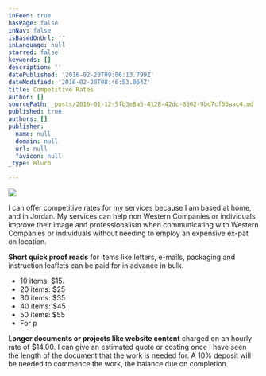 ```yaml
---
inFeed: true
hasPage: false
inNav: false
isBasedOnUrl: ''
inLanguage: null
starred: false
keywords: []
description: ''
datePublished: '2016-02-20T09:06:13.799Z'
dateModified: '2016-02-20T08:46:53.064Z'
title: Competitive Rates
author: []
sourcePath: _posts/2016-01-12-5fb3e8a5-4128-42dc-8502-9bd7cf55aac4.md
published: true
authors: []
publisher:
  name: null
  domain: null
  url: null
  favicon: null
_type: Blurb

---
```

![](https://s3-us-west-2.amazonaws.com/the-grid-img/p/9359362bfff41a1d3e2534b3f3140f47e5e21eac.jpg)

I can offer competitive rates for my services because I am based at home, and in Jordan. My services can help non Western Companies or individuals improve their image and professionalism when communicating with Western Companies or individuals without needing to employ an expensive ex-pat on location.

**Short quick proof reads** for items like letters, e-mails, packaging and instruction leaflets can be paid for in advance in bulk. 

* 10 items: $15\.
* 20 items: $25
* 30 items: $35 
* 40 items: $45 
* 50 items: $55 
* For p

L**onger documents or projects like website content** charged on an hourly rate of $14.00\. I can give an estimated quote or costing once I have seen the length of the document that the work is needed for. A 10% deposit will be needed to commence the work, the balance due on completion.